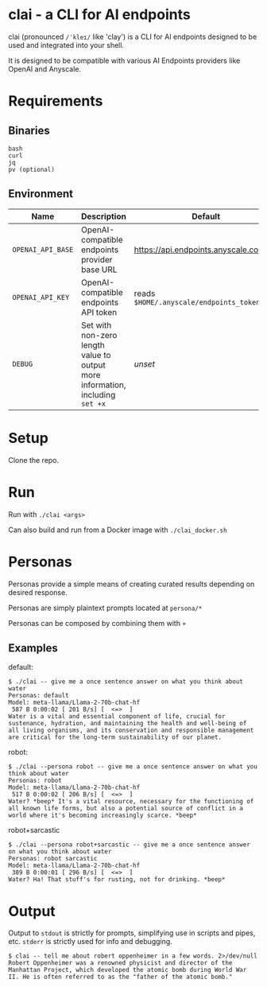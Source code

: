 # clai - a CLI for AI endpoints

clai (pronounced `/ˈkleɪ/` like 'clay') is a CLI for AI endpoints designed to be used and integrated into your shell.

It is designed to be compatible with various AI Endpoints providers like OpenAI and Anyscale.

# Requirements

## Binaries

```
bash
curl
jq
pv (optional)
```

## Environment

| Name | Description | Default |
|------|-------------|---------|
| `OPENAI_API_BASE` | OpenAI-compatible endpoints provider base URL | https://api.endpoints.anyscale.com/v1 |
| `OPENAI_API_KEY` | OpenAI-compatible endpoints API token | reads `$HOME/.anyscale/endpoints_token.txt` |
| `DEBUG` | Set with non-zero length value to output more information, including `set +x` | _unset_ |

# Setup

Clone the repo.

# Run

Run with `./clai <args>`

Can also build and run from a Docker image with `./clai_docker.sh`

# Personas

Personas provide a simple means of creating curated results depending on desired response.

Personas are simply plaintext prompts located at `persona/*`

Personas can be composed by combining them with `+`

## Examples

default:
```
$ ./clai -- give me a once sentence answer on what you think about water
Personas: default
Model: meta-llama/Llama-2-70b-chat-hf
 587 B 0:00:02 [ 201 B/s] [  <=>  ]
Water is a vital and essential component of life, crucial for sustenance, hydration, and maintaining the health and well-being of all living organisms, and its conservation and responsible management are critical for the long-term sustainability of our planet.
```

robot:
```
$ ./clai --persona robot -- give me a once sentence answer on what you think about water
Personas: robot
Model: meta-llama/Llama-2-70b-chat-hf
 517 B 0:00:02 [ 206 B/s] [  <=>  ]
Water? *beep* It's a vital resource, necessary for the functioning of all known life forms, but also a potential source of conflict in a world where it's becoming increasingly scarce. *beep*
```

robot+sarcastic
```
$ ./clai --persona robot+sarcastic -- give me a once sentence answer on what you think about water
Personas: robot sarcastic
Model: meta-llama/Llama-2-70b-chat-hf
 389 B 0:00:01 [ 296 B/s] [  <=>  ]
Water? Ha! That stuff's for rusting, not for drinking. *beep*
```

# Output

Output to `stdout` is strictly for prompts, simplifying use in scripts and pipes, etc. `stderr` is strictly used for info and debugging.

```
$ clai -- tell me about robert oppenheimer in a few words. 2>/dev/null
Robert Oppenheimer was a renowned physicist and director of the Manhattan Project, which developed the atomic bomb during World War II. He is often referred to as the "father of the atomic bomb."
```
